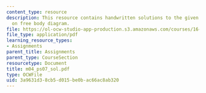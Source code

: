 ```yaml
---
content_type: resource
description: This resource contains handwritten solutions to the given problem set
  on free body diagram.
file: https://ol-ocw-studio-app-production.s3.amazonaws.com/courses/16-01-unified-engineering-i-ii-iii-iv-fall-2005-spring-2006/3a9631d38cb5d015be0bac66ac8ab320_m04_ps07_sol.pdf
file_type: application/pdf
learning_resource_types:
- Assignments
parent_title: Assignments
parent_type: CourseSection
resourcetype: Document
title: m04_ps07_sol.pdf
type: OCWFile
uid: 3a9631d3-8cb5-d015-be0b-ac66ac8ab320
---
```

